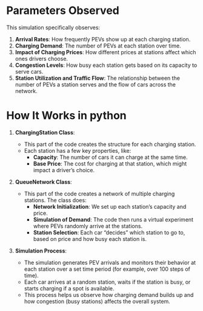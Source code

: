 # Parameters Observed
This simulation specifically observes:
1. **Arrival Rates**: How frequently PEVs show up at each charging station.
2. **Charging Demand**: The number of PEVs at each station over time.
3. **Impact of Charging Prices**: How different prices at stations affect which ones drivers choose.
4. **Congestion Levels**: How busy each station gets based on its capacity to serve cars.
5. **Station Utilization and Traffic Flow**: The relationship between the number of PEVs a station serves and the flow of cars across the network.

# How It Works in python

1. **ChargingStation Class**: 
   - This part of the code creates the structure for each charging station.
   - Each station has a few key properties, like:
     - **Capacity**: The number of cars it can charge at the same time.
     - **Base Price**: The cost for charging at that station, which might impact a driver’s choice.

2. **QueueNetwork Class**:
   - This part of the code creates a network of multiple charging stations.
   The class does: 
     - **Network Initialization**: We set up each station’s capacity and price.
     - **Simulation of Demand**: The code then runs a virtual experiment where PEVs randomly arrive at the stations.
     - **Station Selection**: Each car “decides” which station to go to, based on price and how busy each station is.

3. **Simulation Process**:
   - The simulation generates PEV arrivals and monitors their behavior at each station over a set time period (for example, over 100 steps of time).
   - Each car arrives at a random station, waits if the station is busy, or starts charging if a spot is available. 
   - This process helps us observe how charging demand builds up and how congestion (busy stations) affects the overall system.
